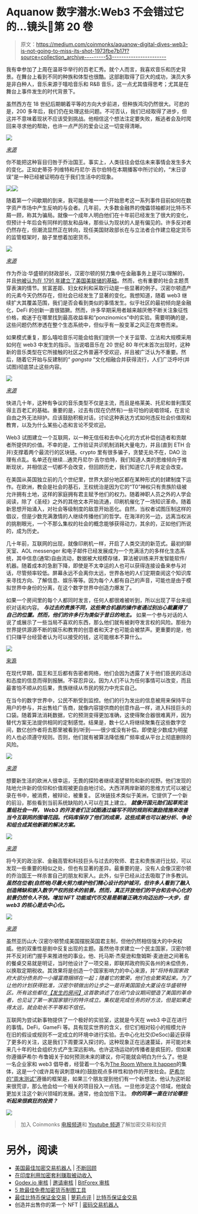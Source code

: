 # Aquanow 数字潜水:Web3 不会错过它的…镜头🎯第 20 卷

> 原文：<https://medium.com/coinmonks/aquanow-digital-dives-web3-is-not-going-to-miss-its-shot-1973fbe7b17f?source=collection_archive---------53----------------------->

我有幸参加了上周在温哥华举行的百老汇秀。就个人而言，我喜欢音乐和历史背景。在舞台上看到不同的种族和体型也很酷。这部剧取得了巨大的成功，演员大多是非白种人，音乐来源于嘻哈音乐和 R&B 音乐，这一点尤其值得思考；尤其是在舞台上事件发生的时代背景下。

虽然西方在 18 世纪后期朝着平等的方向大步前进，但种族鸿沟仍然很大。可悲的是，200 多年后，我们仍在处理这些问题。不可否认，我们已经取得了进步，但这并不意味着现状不应该受到挑战。他相信这个想法注定要失败，叛逃者会及时爬回来寻求他的帮助，也许一点严厉的爱会让这一切变得清晰。

![](img/6ba7847c5259cf07f914e0866d7b9737.png)

[*来源*](https://www.google.com/search?q=hamilton+king+george+you%27ll+be+back&rlz=1C1RXQR_enCA988CA988&oq=hamilton+king+george+you%27ll+be+back&aqs=chrome..69i57j46i512j0i512l2j0i22i30l3j0i390.6142j0j7&sourceid=chrome&ie=UTF-8)

你不能把这种盲目归咎于乔治国王。事实上，人类往往会低估未来事情会发生多大的变化。正如史蒂芬·列维特和丹尼尔·吉尔伯特在本期播客中所讨论的，“末日谬误”是一种已经被证明存在于我们生活中的现象。

![](img/39cd72191d123e43a6da0c0199969a27.png)![](img/c768e28d8237949f51361514943f7dae.png)

随着第一个间歇期的到来，我可能是唯一一个开始思考这一系列事件目前如何在数字资产市场中产生反响的与会者。几年前，大多数金融界的傀儡领袖都对比特币不屑一顾，称其为骗局。就像一个成年人明白他们在十年前已经发生了很大的变化，但预计十年后会有同样的朋友和品味，那些认为现状的人是有偏见的。许多反对者仍然存在，但潮流显然正在转向，现任美国财政部长在与立法者合作建立稳定货币的监管框架时，脑子里想着加密货币。

![](img/de0a8fc6721ccdbfe994406d0c884aba.png)

[*来源*](https://www.google.com/search?q=hamilton+king+george+what+comes+next+lyrics&rlz=1C1RXQR_enCA988CA988&sxsrf=ALiCzsayR1NMOVosrhsK8EXzV8gCRR5H7A%3A1654546056124&ei=iF6eYsCZB_nA0PEP6Z-nwAw&oq=hamilton+king+george+what+comes+next+l&gs_lcp=Cgdnd3Mtd2l6EAEYADIGCAAQHhAWOgcIABBHELADOgUIIRCgAUoECEEYAEoECEYYAFDOBVjrE2D0HGgBcAF4AIABbYgBqwGSAQMxLjGYAQCgAQHIAQjAAQE&sclient=gws-wiz)

作为乔治·华盛顿的财政部长，汉密尔顿的努力集中在金融事务上是可以理解的，并且[他被认为在 1791 年建立了美国美联储的基础](https://www.federalreservehistory.org/essays/first-bank-of-the-us)。然而，也有重要的社会主题贯穿表演的情节。贫富差距、妇女权利和采取行动是一些显著的例子。汉密尔顿遗产的元素今天仍然存在，但社会已经发生了显著的变化。我想知道，随着 web3 继续扩大其覆盖范围，我们是否会看到类似的事情发生。似乎社区的最初倾向是金融化，DeFi 的创新一直很猖獗。然而，许多早期采用者越来越厌倦不断关注象征性价格，痴迷于在哪里找到最高收益率和“ponzinomics”中的实验。需要明确的是，这些问题仍然渗透在整个生态系统中，但似乎有一股变革之风正在席卷而来。

如果模式重复，那么嘻哈音乐可能会给我们提供一个关于监管、立法和大规模采用如何在 web3 中发生的指示。当说唱音乐在 20 世纪 80 年代末首次出现时，这种新的音乐类型在它所接触的社区之外普遍不受欢迎，并且被广泛认为不重要。然后，随着它开始与反建制的“ *gangsta* ”文化相融合并获得流行，人们广泛呼吁(并试图)彻底禁止这些内容。

![](img/cfa9a414f0cec3459e6db44fa66130d8.png)

[*来源*](/cuepoint/the-great-rap-censorship-scare-of-1990-115edc69a62f)

快进几十年，这种有争议的音乐类型不仅是主流，而且是格莱美、托尼和普利策奖得主百老汇的基础。重要的是，过去有(现在仍然有)一些可怕的说唱领域，在言论自由之外无法辩护。应该鼓励积极对话，讨论这种表达方式如何违反社会价值观和教育，以及为什么某些心态和言论不受欢迎。

Web3 试图建立一个互联网，以一种无信任和去中心化的方式补偿创造者和贡献者所提供的价值。不幸的是，工作验证共识机制消耗大量电力，并且(直到 ETH 合并)支撑着两个最流行的区块链。crypto 里有很多骗子，贪婪无处不在，DAO 治理有点乱。名单还在继续…通灵丹尼尔·吉尔伯特，我们知道人类的思维倾向于推断现状，并相信这一切都不会改变，但回顾历史，我们知道它几乎肯定会改变。

在美国从英国独立前的几个世纪里，世界大部分地区都在某种形式的封建制度下运作。在欧洲，教会是社会的基石，王权统治是因为它的“T0”神权只有贵族阶级被允许拥有土地，这样的家庭拥有君主赋予他们的权力。随着神职人员之外的人学会阅读，除了《圣经》之外的其他文本开始流通，印刷机催化了一场知识革命。随着新思想开始涌入，对社会等级制度的敌意开始恶化。自然，当权者试图压制这样的倡议，但是少数充满激情的人继续传播他们的哲学。在海洋的另一边，远离当权派的挑剔眼光，一个不那么集权的社会的概念能够获得动力，其余的，正如他们所说的，成为历史。

几十年前，互联网的出现，就像印刷机一样，开启了人类交流的新范式。最初的聊天室、AOL messenger 和电子邮件已经发展成为一个充满活力的多样化生态系统，其中信息(通常)自由流动，数据被大规模存储，算法被训练来开发智能软件/机器。随着成本的急剧下降，即使是不太幸运的人也可以获得连接设备来参与对话，尽管频率较低。屏幕永远不会离你太远，世界各地的人们定期查阅这个知识库来寻找方向、了解信息、娱乐等等。因为每个人都有自己的声音，可能也是由于模拟世界中身份的分离，在这个数字世界中创造力爆发了。

如果一个房间里的每个人都同时发言，任何人都很难被听到，所以出现了平台来组织对话和内容。 ***与过去的贵族不同，这些聚合机器的操作者通过别出心裁赢得了自己的位置。然而，他们的许多行为类似于昔日的地主。*** 如果一个参与对话的人说了或展示了一些当局不喜欢的东西，那么他们就有被剥夺发言权的风险。那些为世界提供源源不断的娱乐和教育的创意者和天才也可能会被禁声。更重要的是，他们只赚平台经营者认为可以接受的钱，这可能根本不算什么。

![](img/8ecfee4fbc1abce822676772f32e1117.png)

[来源](https://stratechery.com/2015/aggregation-theory/)

在现代早期，国王和王后都有告密者网络，他们会因为透露了关于他们臣民的活动和态度的信息而得到报酬。不容忍异议。因为人们不认为任何事情可以改变，而且最害怕不顺从的后果，贵族继续从市民的努力中充实自己。

在当今的数字世界中，公民不断受到监控。他们的行为发出的信息被用来保持平台用户的参与，并出售给广告商，就像内容提供商的创意作品一样，进入科技巨头的口袋。随着算法消耗数据，它的预测变得更加准确，这使得聚合器很难离开，因为替代方案无法提供相同的定制感觉。结果是，数十亿人将继续聚集在这些数字空间，数亿创作者将去那里被看到/听到——很少或没有补偿。即使是少数成为明星的人也必须遵守规则。否则，他们就有被算法降低推广频率或从平台上彻底删除的风险。

![](img/31e258f2a5b0eb4d69d7d435c60d056b.png)

[*来源*](https://therake.com/stories/code/greed-is-good/)

想要新生活的欧洲人很幸运，无畏的探险者继续渴望冒险和新的视野。他们发现的陆地允许新的信仰和价值观被更自由地讨论。大西洋两岸新颖的思维方式可以被记录在书中，被消费，被辩论，被重复。 区块链技术类似于美洲，它提供了一个新的前沿，那些看到当前系统缺陷的人可以在其上建立。 ***就像开国元勋们起草宪法重组社会一样，*** ***Web3 的开发者们正试图通过编写不同的规则和激励措施来改善当今互联网的围墙花园。代码库保存了他们的成果，这些成果也可以被分析、争论和组合成其他新颖的解决方案。***

![](img/0e919d10028c3c1b4ed10337d75c98f2.png)

[*来源*](https://texaslifestylemag.com/wp-content/uploads/2019/05/ZMF_Jon-Patrick-Walker-as-King-George-HAMILTON-National-Tour-c-Joan-Marcus-2018-e1559232342416.jpg)

将今天的政治家、金融高管和科技巨头与过去的牧师、君主和贵族进行比较，可以发现一些重要的相似之处，但也有显著的差异。最重要的是，没有人会像汉密尔顿的乔治国王一样杀害自己的朋友和家人。此外，似乎已经从过去吸取了许多教训。 ***虽然在位者(自然地)尽最大努力维护他们精心设计的护城河，但许多人看到了融入创造稀缺和嵌入数字产权的技术的前景。然而，真正开放他们的平台和去中心化的前景仍然令人不快。增加 NFT 功能或代币交易是朝着正确方向迈出的一大步，但 web3 的核心是去中心化。***

![](img/21eec345dbc45c2badb812922cdf2083.png)

[*来源*](https://www.google.com/search?q=hamilton+king+george+you%27ll+be+back&rlz=1C1RXQR_enCA988CA988&oq=hamilton+king+george+you%27ll+be+back&aqs=chrome..69i57j46i512j0i512l2j0i22i30l3j0i390.6142j0j7&sourceid=chrome&ie=UTF-8)

虽然亚历山大·汉密尔顿赞成美国摆脱英国君主制，但他仍然相信强大的中央权威。他的双重性是剧中反复出现的主题。虽然他寻求建立一个民主国家，汉密尔顿并不反对闭门握手来推进他的事业。他、托马斯·杰斐逊和詹姆斯·麦迪逊之间著名的餐桌交易就是明证，当时他设计了一项交易，即联邦政府购买各州的未偿债务，以换取定期税收。其效果将是创造一个国家影响力的中心来源，并“*将持有国家政府大部分债务的一小撮富商捆绑在一起；随着它的繁荣，他们也会繁荣起来。为了让他的计划获得批准，汉密尔顿做出的让步之一是将美国国会大厦设在华盛顿特区。所有这些都在[*【发生的房间】*](https://www.youtube.com/watch?v=WySzEXKUSZw)这首歌讲述了在闭门会议期间塑造了美国的革命者，也见证了第一家国家银行的特许成立。集权是完成任务的好方法，但是如果走得太远，就会助长不平等和不信任。*

互联网为尝试新事物提供了一个极好的实验室，这就是今天在 web3 中正在进行的事情。DeFi，GameFi 等。具有现实世界的含义，但它们相对较小的规模允许在旧的假设或规则不一定成立的环境中进行实验。去中心化社交(DeSoc)最近获得了更多的关注，这是我们下周要深入探讨的。这种现象正在迅速蔓延，并可能对未来几十年的社会组织方式产生深远影响。也许这场运动的传播者是疯狂的，但如果你遵循萨希尔·布鲁姆关于如何预测未来的建议，你可能就会明白为什么了。他是一名企业家和 web3 倡导者，经营着一个名为[The Room Where It happen](https://theroomwhereithappens.co/)的集体，这是一个(或许具有讽刺意味的)鼓励观点多样性和协作的开放社会。[萨希尔的“周末测试”](https://sahilbloom.substack.com/p/how-to-predict-the-future-unplug?s=r)遵循的框架是，如果三个朋友提到他们有一个新想法，他认为这听起来很荒谬，那么他会给一个相关的项目投入一点钱。一旦他涉足这个领域，他就会更加关注这个新兴领域的发展。通常，他会加倍下注。 ***你的同事一直在讨论哪些听起来很疯狂的投资？***

![](img/52af51c58ac1583916928bfeb3ef9fd4.png)

> 加入 Coinmonks [电报频道](https://t.me/coincodecap)和 [Youtube 频道](https://www.youtube.com/c/coinmonks/videos)了解加密交易和投资

# 另外，阅读

*   [美国最佳加密交易机器人](https://coincodecap.com/crypto-trading-bots-in-the-us) | [不断回顾](https://coincodecap.com/changelly-review)
*   [在印度利用加密套利赚取被动收入](https://coincodecap.com/crypto-arbitrage-in-india)
*   [Godex.io 审核](/coinmonks/godex-io-review-7366086519fb) | [邀请审核](/coinmonks/invity-review-70f3030c0502) | [BitForex 审核](https://coincodecap.com/bitforex-review)
*   [5 款最佳免费加密货币制图工具](https://coincodecap.com/crypto-charting-tools)
*   [最佳比特币保证金交易](/coinmonks/bitcoin-margin-trading-exchange-bcbfcbf7b8e3) | [萝莉点评](/coinmonks/lolli-review-e6ddc7895ad8) | [比特币保证金交易](https://coincodecap.com/bityard-margin-trading)
*   创造并出售你的第一个 NFT | [密码交易机器人](https://coincodecap.com/best-crypto-trading-bots)